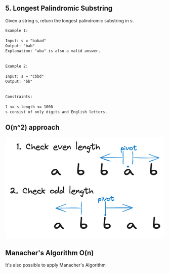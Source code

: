 ## 5. Longest Palindromic Substring
Given a string s, return the longest palindromic substring in s.


```
Example 1:

Input: s = "babad"
Output: "bab"
Explanation: "aba" is also a valid answer.


Example 2:

Input: s = "cbbd"
Output: "bb"
 

Constraints:

1 <= s.length <= 1000
s consist of only digits and English letters.
```

## O(n^2) approach

![img.png](img.png)

## Manacher's Algorithm O(n)
It's also possible to apply Manacher's Algorithm
